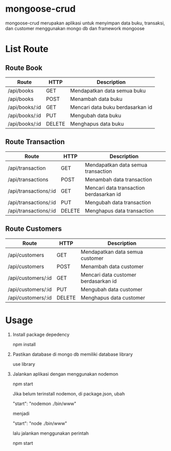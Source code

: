 # mongoose-crud

mongoose-crud merupakan aplikasi untuk menyimpan data buku, transaksi, dan customer menggunakan mongo db dan framework mongoose

# List Route
## Route Book
Route | HTTP | Description
--- | --- | ---
/api/books | GET | Mendapatkan data semua buku
/api/books | POST | Menambah data buku
/api/books/:id | GET | Mencari data buku berdasarkan id
/api/books/:id | PUT | Mengubah data buku
/api/books/:id | DELETE | Menghapus data buku

## Route Transaction
Route | HTTP | Description
--- | --- | ---
/api/transaction | GET | Mendapatkan data semua transaction
/api/transactions | POST | Menambah data transaction
/api/transactions/:id | GET | Mencari data transaction berdasarkan id
/api/transactions/:id | PUT | Mengubah data transaction
/api/transactions/:id | DELETE | Menghapus data transaction

## Route Customers
Route | HTTP | Description
--- | --- | ---
/api/customers | GET | Mendapatkan data semua customer
/api/customers | POST | Menambah data customer
/api/customers/:id | GET | Mencari data customer berdasarkan id
/api/customers/:id | PUT | Mengubah data customer
/api/customers/:id | DELETE | Menghapus data customer

# Usage

1. Install package depedency

    npm install

2. Pastikan database di mongo db memiliki database library

    use library

3. Jalankan aplikasi dengan menggunakan nodemon

    npm start

    Jika belum terinstall nodemon, di package.json,
    ubah

    "start": "nodemon ./bin/www"

    menjadi

    "start": "node ./bin/www"

    lalu jalankan menggunakan perintah

    npm start
